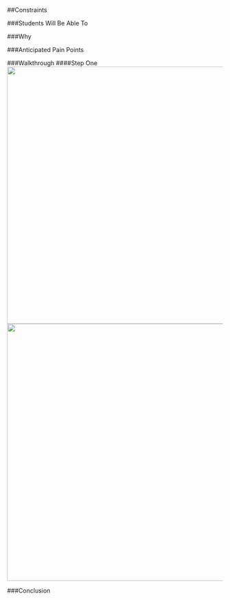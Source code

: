 ##Constraints


###Students Will Be Able To


###Why


###Anticipated Pain Points


###Walkthrough
####Step One
<img src="https://github.com/upperlinecode/intro-to-swift/blob/master/day-4/ConstraintsIntroduction/images/ipad-1.png?raw=true" height="600px">
<img src="https://github.com/upperlinecode/intro-to-swift/blob/master/day-4/ConstraintsIntroduction/images/iphone-1.png?raw=true" height="600px">


###Conclusion


